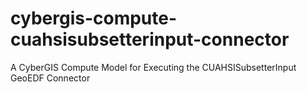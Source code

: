 # cybergis-compute-cuahsisubsetterinput-connector
A CyberGIS Compute Model for Executing the CUAHSISubsetterInput GeoEDF Connector
